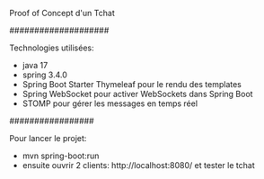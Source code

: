 Proof of Concept d'un Tchat

####################

Technologies utilisées:

- java 17
- spring 3.4.0
- Spring Boot Starter Thymeleaf pour le rendu des templates
- Spring WebSocket pour activer WebSockets dans Spring Boot
- STOMP pour gérer les messages en temps réel

#################

Pour lancer le projet:

- mvn spring-boot:run
- ensuite ouvrir 2 clients: http://localhost:8080/ et tester le tchat
